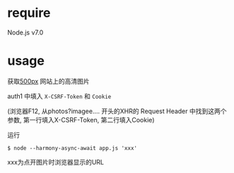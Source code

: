 # require

Node.js v7.0

# usage

获取[500px](https://500px.com) 网站上的高清图片

auth1 中填入 `X-CSRF-Token` 和 `Cookie`

(浏览器F12, 从photos?imagee.... 开头的XHR的 Request Header 中找到这两个参数, 第一行填入X-CSRF-Token, 第二行填入Cookie)

运行

`$ node --harmony-async-await app.js 'xxx'`

xxx为点开图片时浏览器显示的URL

